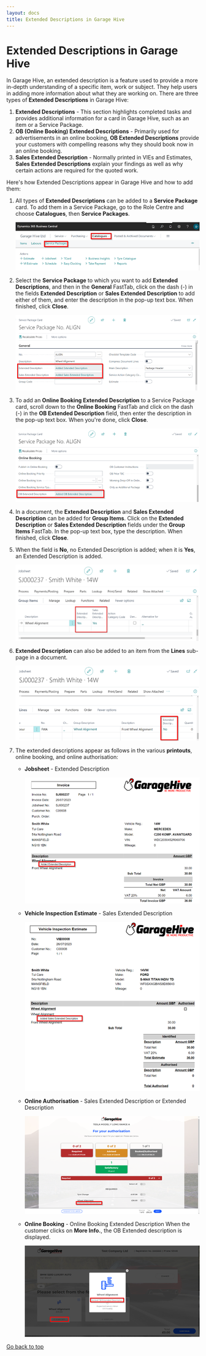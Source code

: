 ```yaml
---
layout: docs
title: Extended Descriptions in Garage Hive
---
```


<a name="top"></a>

# Extended Descriptions in Garage Hive
In Garage Hive, an extended description is a feature used to provide a more in-depth understanding of a specific item, work or subject. They help users in adding more information about what they are working on. There are three types of **Extended Descriptions** in Garage Hive:

1. **Extended Descriptions** - This section highlights completed tasks and provides additional information for a card in Garage Hive, such as an item or a Service Package.
2. **OB (Online Booking) Extended Descriptions** - Primarily used for advertisements in an online booking, **OB Extended Descriptions** provide your customers with compelling reasons why they should book now in an online booking.
3. **Sales Extended Description** - Normally printed in VIEs and Estimates, **Sales Extended Descriptions** explain your findings as well as why certain actions are required for the quoted work.


Here's how Extended Descriptions appear in Garage Hive and how to add them:

1. All types of **Extended Descriptions** can be added to a **Service Package** card. To add them in a Service Package, go to the Role Centre and choose **Catalogues**, then **Service Packages**.

   ![](media/garagehive-extended-descriptions1.png)

2. Select the **Service Package** to which you want to add **Extended Descriptions**, and then in the **General** FastTab, click on the dash (-) in the fields **Extended Description** or **Sales Extended Description** to add either of them, and enter the description in the pop-up text box. When finished, click **Close**.

   ![](media/garagehive-extended-descriptions2.png)

3. To add an **Online Booking Extended Description** to a Service Package card, scroll down to the **Online Booking** FastTab and click on the dash (-) in the **OB Extended Description** field, then enter the description in the pop-up text box. When you're done, click **Close**.

   ![](media/garagehive-extended-descriptions3.png)

4. In a document, the **Extended Description** and **Sales Extended Description** can be added for **Group Items**. Click on the **Extended Description** or **Sales Extended Description** fields under the **Group Items** FastTab. In the pop-up text box, type the description. When finished, click **Close**.
5. When the field is **No**, no Extended Description is added; when it is **Yes**, an Extended Description is added.

   ![](media/garagehive-extended-descriptions7.png)

6. **Extended Description** can also be added to an item from the **Lines** sub-page in a document.

   ![](media/garagehive-extended-descriptions8.png)

7. The extended descriptions appear as follows in the various **printouts**, online booking, and online authorisation:
   
   - **Jobsheet** - Extended Description

      ![](media/garagehive-extended-descriptions4.png)

   - **Vehicle Inspection Estimate** - Sales Extended Description

      ![](media/garagehive-extended-descriptions5.png)

   - **Online Authorisation** - Sales Extended Description or Extended Description

      ![](media/garagehive-extended-descriptions6.png)

   - **Online Booking** - Online Booking Extended Description
      When the customer clicks on **More Info.**, the OB Extended description is displayed.

      ![](media/garagehive-extended-descriptions9.png)


[Go back to top](#top)
